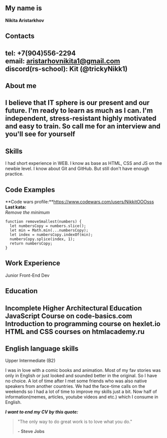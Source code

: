 ## My name is
**Nikita Aristarkhov**


## Contacts 
**tel:** +7(904)556-2294  
**email:** aristarhovnikita1@gmail.com  
**discord(rs-school):** Kit (@trickyNikk1)     
---


## About me
I believe that IT sphere is our present and our future. I'm ready to learn as much as I can. I'm independent, stress-resistant highly motivated and easy to train. So call me for an interview and you'll see for yourself
---


## Skills
I had short experience in WEB. I know as base as HTML, CSS and JS on the newbie level. I know about Git and GitHub. But still don't have enough practice.


## Code Examples
**Code wars profile:**https://www.codewars.com/users/NikkitOOOsss  
**Last kata:**  
*Remove the minimum*
```
function removeSmallest(numbers) {
  let numbersCopy = numbers.slice();
  let min = Math.min(...numbersCopy);
  let index = numbersCopy.indexOf(min);
  numbersCopy.splice(index, 1);
  return numbersCopy;
}
```


## Work Experience
Junior Front-End Dev


## Education
Incomplete Higher Architectural Education   
JavaScript Course on code-basics.com   
Introduction to programming course on hexlet.io  
HTML and CSS courses on htmlacademy.ru  
---


## English language skills 
Upper Intermediate (B2)  

I was in love with a comic books and animation. Most of my fav stories was only in English or just looked and sounded better in the original. So I have no choice. A lot of time after I met some friends who was also native speakers from another countries. We had the face-time calls on the weekends so I had a lot of time to improve my skills just a bit. Now half of information(memes, articles, youtube videos and etc.) which I consume in English.

***I want to end my CV by this quote:***
>"The only way to do great work is to love what you do."   
>
>**- Steve Jobs**